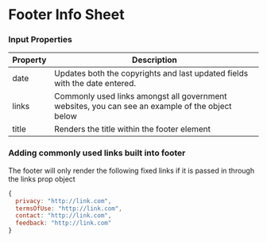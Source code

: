 # Footer Info Sheet

### Input Properties

| Property   | Description                                                            |
| ---------- | ---------------------------------------------------------------------- |
| date  | Updates both the copyrights and last updated fields with the date entered.|
| links  | Commonly used links amongst all government websites, you can see an example of the object below |
| title  | Renders the title within the footer element |

### Adding commonly used links built into footer
The footer will only render the following fixed links if it is passed in through the links prop object

```Javascript
{
  privacy: "http://link.com",
  termsOfUse: "http://link.com",
  contact: "http://link.com",
  feedback: "http://link.com"
}
```




